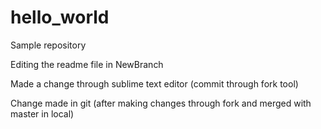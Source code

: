 # hello_world
Sample repository

Editing the readme file in NewBranch


Made a change through sublime text editor (commit through fork tool)

Change made in git (after making changes through fork and merged with master in local)
